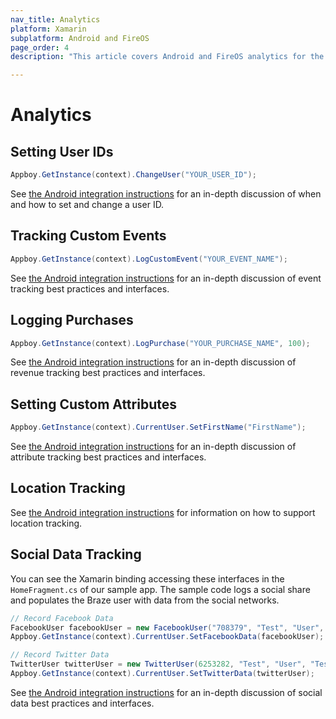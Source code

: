 ```yaml
---
nav_title: Analytics
platform: Xamarin
subplatform: Android and FireOS
page_order: 4
description: "This article covers Android and FireOS analytics for the Xamarin platform."

---
```


# Analytics 

## Setting User IDs

```csharp
Appboy.GetInstance(context).ChangeUser("YOUR_USER_ID");
```

See [the Android integration instructions][5] for an in-depth discussion of when and how to set and change a user ID.

## Tracking Custom Events

```csharp
Appboy.GetInstance(context).LogCustomEvent("YOUR_EVENT_NAME");
```

See [the Android integration instructions][3] for an in-depth discussion of event tracking best practices and interfaces.

## Logging Purchases

```csharp
Appboy.GetInstance(context).LogPurchase("YOUR_PURCHASE_NAME", 100);
```

See [the Android integration instructions][4] for an in-depth discussion of revenue tracking best practices and interfaces.

## Setting Custom Attributes

```csharp
Appboy.GetInstance(context).CurrentUser.SetFirstName("FirstName");
```

See [the Android integration instructions][1] for an in-depth discussion of attribute tracking best practices and interfaces.

## Location Tracking

See [the Android integration instructions][2] for information on how to support location tracking.

## Social Data Tracking

You can see the Xamarin binding accessing these interfaces in the `HomeFragment.cs` of our sample app.  The sample code logs a social share and populates the Braze user with data from the social networks.

```csharp
// Record Facebook Data
FacebookUser facebookUser = new FacebookUser("708379", "Test", "User", "test@braze.com", "Test", "Testtown", Gender.Male, new Java.Lang.Integer(100), new String[]{"Cats", "Dogs"}, "06/17/1987");
Appboy.GetInstance(context).CurrentUser.SetFacebookData(facebookUser);

// Record Twitter Data
TwitterUser twitterUser = new TwitterUser(6253282, "Test", "User", "Tester",  new Java.Lang.Integer(100), new Java.Lang.Integer(100), new Java.Lang.Integer(100), "https://si0.twimg.com/profile_images/2685532587/fa47382ad67a0135acc62d4c6b49dbdc_bigger.jpeg");
Appboy.GetInstance(context).CurrentUser.SetTwitterData(twitterUser);
```

See [the Android integration instructions][6] for an in-depth discussion of social data best practices and interfaces.

[6]: {{site.baseurl}}/developer_guide/platform_integration_guides/android/analytics/social_data_tracking/
[5]: {{site.baseurl}}/developer_guide/platform_integration_guides/android/analytics/setting_user_ids/
[4]: {{site.baseurl}}/developer_guide/platform_integration_guides/android/analytics/logging_purchases/#logging-purchases
[3]: {{site.baseurl}}/developer_guide/platform_integration_guides/android/initial_sdk_setup/android_sdk_integration/
[2]: {{site.baseurl}}/developer_guide/platform_integration_guides/android/analytics/location_tracking/#location-tracking
[1]: {{site.baseurl}}/developer_guide/platform_integration_guides/android/analytics/setting_custom_attributes/
